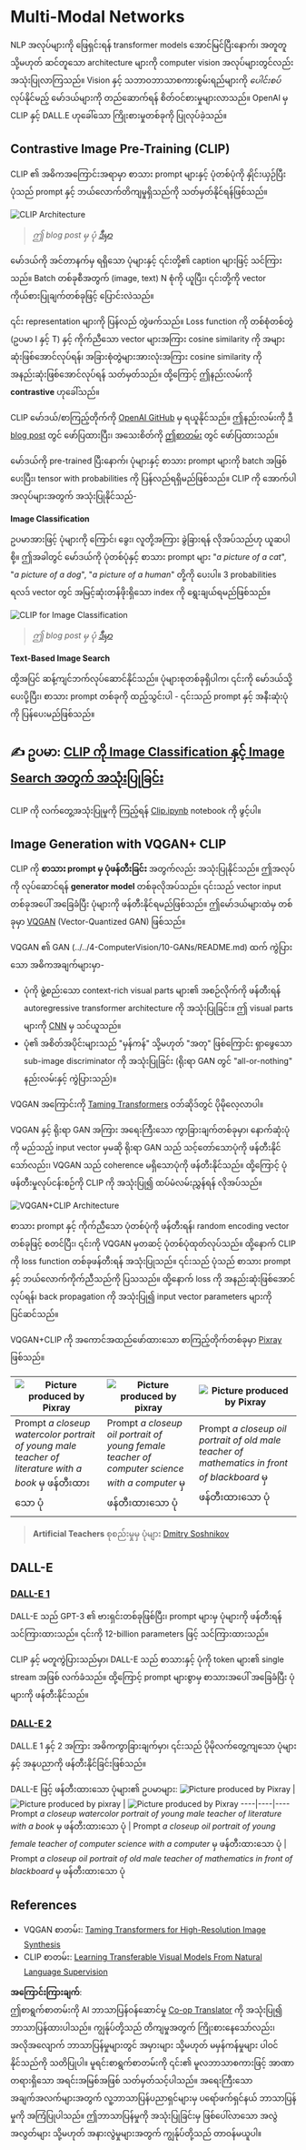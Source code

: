 <!--
CO_OP_TRANSLATOR_METADATA:
{
  "original_hash": "9c592c26aca16ca085d268c732284187",
  "translation_date": "2025-08-25T23:41:01+00:00",
  "source_file": "lessons/X-Extras/X1-MultiModal/README.md",
  "language_code": "my"
}
-->
# Multi-Modal Networks

NLP အလုပ်များကို ဖြေရှင်းရန် transformer models အောင်မြင်ပြီးနောက်၊ အတူတူ သို့မဟုတ် ဆင်တူသော architecture များကို computer vision အလုပ်များတွင်လည်း အသုံးပြုလာကြသည်။ Vision နှင့် သဘာဝဘာသာစကားစွမ်းရည်များကို *ပေါင်းစပ်* လုပ်နိုင်မည့် မော်ဒယ်များကို တည်ဆောက်ရန် စိတ်ဝင်စားမှုများလာသည်။ OpenAI မှ CLIP နှင့် DALL.E ဟုခေါ်သော ကြိုးစားမှုတစ်ခုကို ပြုလုပ်ခဲ့သည်။

## Contrastive Image Pre-Training (CLIP)

CLIP ၏ အဓိကအကြောင်းအရာမှာ စာသား prompt များနှင့် ပုံတစ်ပုံကို နှိုင်းယှဉ်ပြီး ပုံသည် prompt နှင့် ဘယ်လောက်တိကျမှုရှိသည်ကို သတ်မှတ်နိုင်ရန်ဖြစ်သည်။

![CLIP Architecture](../../../../../translated_images/clip-arch.b3dbf20b4e8ed8be1c38e2bc6100fd3cc257c33cda4692b301be91f791b13ea7.my.png)

> *ဤ blog post မှ ပုံ [ဒီမှာ](https://openai.com/blog/clip/)*

မော်ဒယ်ကို အင်တာနက်မှ ရရှိသော ပုံများနှင့် ၎င်းတို့၏ caption များဖြင့် သင်ကြားသည်။ Batch တစ်ခုစီအတွက် (image, text) N စုံကို ယူပြီး၊ ၎င်းတို့ကို vector ကိုယ်စားပြုချက်တစ်ခုဖြင့် ပြောင်းလဲသည်။

၎င်း representation များကို ပြန်လည် တွဲဖက်သည်။ Loss function ကို တစ်စုံတစ်တွဲ (ဥပမာ I နှင့် T) နှင့် ကိုက်ညီသော vector များအကြား cosine similarity ကို အများဆုံးဖြစ်အောင်လုပ်ရန်၊ အခြားစုံတွဲများအားလုံးအကြား cosine similarity ကို အနည်းဆုံးဖြစ်အောင်လုပ်ရန် သတ်မှတ်သည်။ ထို့ကြောင့် ဤနည်းလမ်းကို **contrastive** ဟုခေါ်သည်။

CLIP မော်ဒယ်/စာကြည့်တိုက်ကို [OpenAI GitHub](https://github.com/openai/CLIP) မှ ရယူနိုင်သည်။ ဤနည်းလမ်းကို [ဒီ blog post](https://openai.com/blog/clip/) တွင် ဖော်ပြထားပြီး၊ အသေးစိတ်ကို [ဤစာတမ်း](https://arxiv.org/pdf/2103.00020.pdf) တွင် ဖော်ပြထားသည်။

မော်ဒယ်ကို pre-trained ပြီးနောက်၊ ပုံများနှင့် စာသား prompt များကို batch အဖြစ်ပေးပြီး၊ tensor with probabilities ကို ပြန်လည်ရရှိမည်ဖြစ်သည်။ CLIP ကို အောက်ပါအလုပ်များအတွက် အသုံးပြုနိုင်သည်-

**Image Classification**

ဥပမာအားဖြင့် ပုံများကို ကြောင်၊ ခွေး၊ လူတို့အကြား ခွဲခြားရန် လိုအပ်သည်ဟု ယူဆပါစို့။ ဤအခါတွင် မော်ဒယ်ကို ပုံတစ်ပုံနှင့် စာသား prompt များ "*a picture of a cat*", "*a picture of a dog*", "*a picture of a human*" တို့ကို ပေးပါ။ 3 probabilities ရလဒ် vector တွင် အမြင့်ဆုံးတန်ဖိုးရှိသော index ကို ရွေးချယ်ရမည်ဖြစ်သည်။

![CLIP for Image Classification](../../../../../translated_images/clip-class.3af42ef0b2b19369a633df5f20ddf4f5a01d6c8ffa181e9d3a0572c19f919f72.my.png)

> *ဤ blog post မှ ပုံ [ဒီမှာ](https://openai.com/blog/clip/)*

**Text-Based Image Search**

ထို့အပြင် ဆန့်ကျင်ဘက်လုပ်ဆောင်နိုင်သည်။ ပုံများစုတစ်ခုရှိပါက၊ ၎င်းကို မော်ဒယ်သို့ ပေးပို့ပြီး၊ စာသား prompt တစ်ခုကို ထည့်သွင်းပါ - ၎င်းသည် prompt နှင့် အနီးဆုံးပုံကို ပြန်ပေးမည်ဖြစ်သည်။

## ✍️ ဥပမာ: [CLIP ကို Image Classification နှင့် Image Search အတွက် အသုံးပြုခြင်း](../../../../../lessons/X-Extras/X1-MultiModal/Clip.ipynb)

CLIP ကို လက်တွေ့အသုံးပြုမှုကို ကြည့်ရန် [Clip.ipynb](../../../../../lessons/X-Extras/X1-MultiModal/Clip.ipynb) notebook ကို ဖွင့်ပါ။

## Image Generation with VQGAN+ CLIP

CLIP ကို **စာသား prompt မှ ပုံဖန်တီးခြင်း** အတွက်လည်း အသုံးပြုနိုင်သည်။ ဤအလုပ်ကို လုပ်ဆောင်ရန် **generator model** တစ်ခုလိုအပ်သည်။ ၎င်းသည် vector input တစ်ခုအပေါ် အခြေခံပြီး ပုံများကို ဖန်တီးနိုင်ရမည်ဖြစ်သည်။ ဤမော်ဒယ်များထဲမှ တစ်ခုမှာ [VQGAN](https://compvis.github.io/taming-transformers/) (Vector-Quantized GAN) ဖြစ်သည်။

VQGAN ၏ GAN (../../4-ComputerVision/10-GANs/README.md) ထက် ကွဲပြားသော အဓိကအချက်များမှာ-
* ပုံကို ဖွဲ့စည်းသော context-rich visual parts များ၏ အစဉ်လိုက်ကို ဖန်တီးရန် autoregressive transformer architecture ကို အသုံးပြုခြင်း။ ဤ visual parts များကို [CNN](../../4-ComputerVision/07-ConvNets/README.md) မှ သင်ယူသည်။
* ပုံ၏ အစိတ်အပိုင်းများသည် "မှန်ကန်" သို့မဟုတ် "အတု" ဖြစ်ကြောင်း ရှာဖွေသော sub-image discriminator ကို အသုံးပြုခြင်း (ရိုးရာ GAN တွင် "all-or-nothing" နည်းလမ်းနှင့် ကွဲပြားသည်)။

VQGAN အကြောင်းကို [Taming Transformers](https://compvis.github.io/taming-transformers/) ဝဘ်ဆိုဒ်တွင် ပိုမိုလေ့လာပါ။

VQGAN နှင့် ရိုးရာ GAN အကြား အရေးကြီးသော ကွာခြားချက်တစ်ခုမှာ၊ နောက်ဆုံးပုံကို မည်သည့် input vector မှမဆို ရိုးရာ GAN သည် သင့်တော်သောပုံကို ဖန်တီးနိုင်သော်လည်း၊ VQGAN သည် coherence မရှိသောပုံကို ဖန်တီးနိုင်သည်။ ထို့ကြောင့် ပုံဖန်တီးမှုလုပ်ငန်းစဉ်ကို CLIP ကို အသုံးပြု၍ ထပ်မံလမ်းညွှန်ရန် လိုအပ်သည်။

![VQGAN+CLIP Architecture](../../../../../translated_images/vqgan.5027fe05051dfa3101950cfa930303f66e6478b9bd273e83766731796e462d9b.my.png)

စာသား prompt နှင့် ကိုက်ညီသော ပုံတစ်ပုံကို ဖန်တီးရန်၊ random encoding vector တစ်ခုဖြင့် စတင်ပြီး၊ ၎င်းကို VQGAN မှတဆင့် ပုံတစ်ပုံထုတ်လုပ်သည်။ ထို့နောက် CLIP ကို loss function တစ်ခုဖန်တီးရန် အသုံးပြုသည်။ ၎င်းသည် ပုံသည် စာသား prompt နှင့် ဘယ်လောက်ကိုက်ညီသည်ကို ပြသသည်။ ထို့နောက် loss ကို အနည်းဆုံးဖြစ်အောင်လုပ်ရန်၊ back propagation ကို အသုံးပြု၍ input vector parameters များကို ပြင်ဆင်သည်။

VQGAN+CLIP ကို အကောင်အထည်ဖော်ထားသော စာကြည့်တိုက်တစ်ခုမှာ [Pixray](http://github.com/pixray/pixray) ဖြစ်သည်။

![Picture produced by Pixray](../../../../../translated_images/a_closeup_watercolor_portrait_of_young_male_teacher_of_literature_with_a_book.2384968e9db8a0d09dc96de938b9f95bde8a7e1c721f48f286a7795bf16d56c7.my.png) |  ![Picture produced by pixray](../../../../../translated_images/a_closeup_oil_portrait_of_young_female_teacher_of_computer_science_with_a_computer.e0b6495f210a439077e1c32cc8afdf714e634fe24dc78dc5aa45fd2f560b0ed5.my.png) | ![Picture produced by Pixray](../../../../../translated_images/a_closeup_oil_portrait_of_old_male_teacher_of_math.5362e67aa7fc2683b9d36a613b364deb7454760cd39205623fc1e3938fa133c0.my.png)
----|----|----
Prompt *a closeup watercolor portrait of young male teacher of literature with a book* မှ ဖန်တီးထားသော ပုံ | Prompt *a closeup oil portrait of young female teacher of computer science with a computer* မှ ဖန်တီးထားသော ပုံ | Prompt *a closeup oil portrait of old male teacher of mathematics in front of blackboard* မှ ဖန်တီးထားသော ပုံ

> **Artificial Teachers** စုစည်းမှုမှ ပုံများ [Dmitry Soshnikov](http://soshnikov.com)

## DALL-E
### [DALL-E 1](https://openai.com/research/dall-e)
DALL-E သည် GPT-3 ၏ ဗားရှင်းတစ်ခုဖြစ်ပြီး၊ prompt များမှ ပုံများကို ဖန်တီးရန် သင်ကြားထားသည်။ ၎င်းကို 12-billion parameters ဖြင့် သင်ကြားထားသည်။

CLIP နှင့် မတူကွဲပြားသည်မှာ၊ DALL-E သည် စာသားနှင့် ပုံကို token များ၏ single stream အဖြစ် လက်ခံသည်။ ထို့ကြောင့် prompt များစွာမှ စာသားအပေါ် အခြေခံပြီး ပုံများကို ဖန်တီးနိုင်သည်။

### [DALL-E 2](https://openai.com/dall-e-2)
DALL.E 1 နှင့် 2 အကြား အဓိကကွာခြားချက်မှာ၊ ၎င်းသည် ပိုမိုလက်တွေ့ကျသော ပုံများနှင့် အနုပညာကို ဖန်တီးနိုင်ခြင်းဖြစ်သည်။

DALL-E ဖြင့် ဖန်တီးထားသော ပုံများ၏ ဥပမာများ:
![Picture produced by Pixray](../../../../../translated_images/DALL·E%202023-06-20%2015.56.56%20-%20a%20closeup%20watercolor%20portrait%20of%20young%20male%20teacher%20of%20literature%20with%20a%20book.6c235e8271d9ed10ce985d86aeb241a58518958647973af136912116b9518fce.my.png) |  ![Picture produced by pixray](../../../../../translated_images/DALL·E%202023-06-20%2015.57.43%20-%20a%20closeup%20oil%20portrait%20of%20young%20female%20teacher%20of%20computer%20science%20with%20a%20computer.f21dc4166340b6c8b4d1cb57efd1e22127407f9b28c9ac7afe11344065369e64.my.png) | ![Picture produced by Pixray](../../../../../translated_images/DALL·E%202023-06-20%2015.58.42%20-%20%20a%20closeup%20oil%20portrait%20of%20old%20male%20teacher%20of%20mathematics%20in%20front%20of%20blackboard.d331c2dfbdc3f7c46aa65c0809066f5e7ed4b49609cd259852e760df21051e4a.my.png)
----|----|----
Prompt *a closeup watercolor portrait of young male teacher of literature with a book* မှ ဖန်တီးထားသော ပုံ | Prompt *a closeup oil portrait of young female teacher of computer science with a computer* မှ ဖန်တီးထားသော ပုံ | Prompt *a closeup oil portrait of old male teacher of mathematics in front of blackboard* မှ ဖန်တီးထားသော ပုံ

## References

* VQGAN စာတမ်း: [Taming Transformers for High-Resolution Image Synthesis](https://compvis.github.io/taming-transformers/paper/paper.pdf)
* CLIP စာတမ်း: [Learning Transferable Visual Models From Natural Language Supervision](https://arxiv.org/pdf/2103.00020.pdf)

**အကြောင်းကြားချက်**:  
ဤစာရွက်စာတမ်းကို AI ဘာသာပြန်ဝန်ဆောင်မှု [Co-op Translator](https://github.com/Azure/co-op-translator) ကို အသုံးပြု၍ ဘာသာပြန်ထားပါသည်။ ကျွန်ုပ်တို့သည် တိကျမှုအတွက် ကြိုးစားနေသော်လည်း၊ အလိုအလျောက် ဘာသာပြန်မှုများတွင် အမှားများ သို့မဟုတ် မမှန်ကန်မှုများ ပါဝင်နိုင်သည်ကို သတိပြုပါ။ မူရင်းစာရွက်စာတမ်းကို ၎င်း၏ မူလဘာသာစကားဖြင့် အာဏာတရားရှိသော အရင်းအမြစ်အဖြစ် သတ်မှတ်သင့်ပါသည်။ အရေးကြီးသော အချက်အလက်များအတွက် လူ့ဘာသာပြန်ပညာရှင်များမှ ပရော်ဖက်ရှင်နယ် ဘာသာပြန်မှုကို အကြံပြုပါသည်။ ဤဘာသာပြန်မှုကို အသုံးပြုခြင်းမှ ဖြစ်ပေါ်လာသော အလွဲအလွတ်များ သို့မဟုတ် အနားလွဲမှုများအတွက် ကျွန်ုပ်တို့သည် တာဝန်မယူပါ။